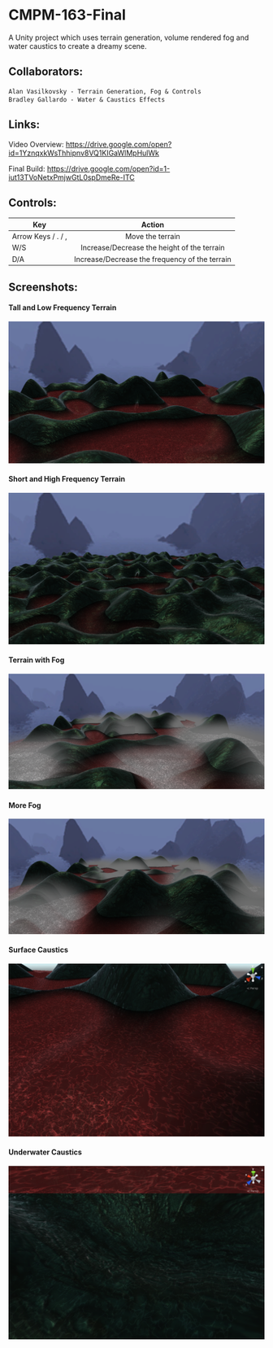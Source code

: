# CMPM-163-Final

A Unity project which uses terrain generation, volume rendered fog and water caustics to create a dreamy scene.

## Collaborators:
	Alan Vasilkovsky - Terrain Generation, Fog & Controls
	Bradley Gallardo - Water & Caustics Effects
	
## Links:
Video Overview: https://drive.google.com/open?id=1YznqxkWsThhipnv8VQ1KIGaWlMpHulWk

Final Build: https://drive.google.com/open?id=1-iut13TVoNetxPmjwGtL0spDmeRe-ITC
	
## Controls:
| Key        | Action           |
| ------------- |:-------------:|
| Arrow Keys / . / ,      | Move the terrain |
| W/S      | Increase/Decrease the height of the terrain      |
| D/A | Increase/Decrease the frequency of the terrain     |
	
## Screenshots:

#### Tall and Low Frequency Terrain
![Terrain01](Screenshots/Terrain01.png)

#### Short and High Frequency Terrain
![Terrain02](Screenshots/Terrain02.png)

#### Terrain with Fog
![Terrain03](Screenshots/Terrain03.png)

#### More Fog
![Terrain04](Screenshots/Terrain04.png)

#### Surface Caustics
![WaterCaustics](Screenshots/WaterCaustics.png)

#### Underwater Caustics
![UnderwaterCaustics](Screenshots/UnderwaterCaustics.png)

